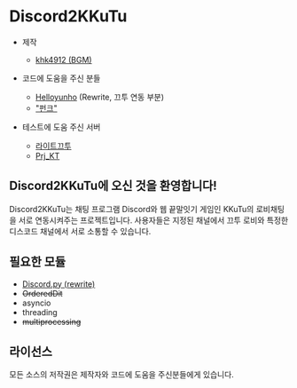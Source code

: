 # Discord2KKuTu

- 제작 
    * [khk4912 (BGM)](https://github.com/khk4912) 
- 코드에 도움을 주신 분들
    * [Helloyunho](https://github.com/Helloyunho) (Rewrite, 끄투 연동 부분)
    * ["펀크"](https://github.com/rlacks628628)

- 테스트에 도움 주신 서버  
    * [라이트끄투](http://litekkutu.oa.to:90)
    * [Prj_KT](http://prjkt.zz.am:3141/)

## Discord2KKuTu에 오신 것을 환영합니다!

Discord2KKuTu는 채팅 프로그램 Discord와 웹 끝말잇기 게임인 KKuTu의 로비채팅을 서로 연동시켜주는 프로젝트입니다.
사용자들은 지정된 채널에서 끄투 로비와 특정한 디스코드 채널에서 서로 소통할 수 있습니다.

## 필요한 모듈 
- [Discord.py (rewrite)](https://github.com/Rapptz/discord.py)
- ~~OrderedDit~~
- asyncio
- threading
- ~~multiprocessing~~



## 라이선스

모든 소스의 저작권은 제작자와 코드에 도움을 주신분들에게 있습니다. 